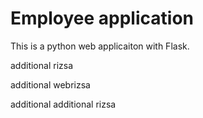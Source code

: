 # Employee application

This is a python web applicaiton with Flask.

additional rizsa

additional webrizsa

additional additional rizsa